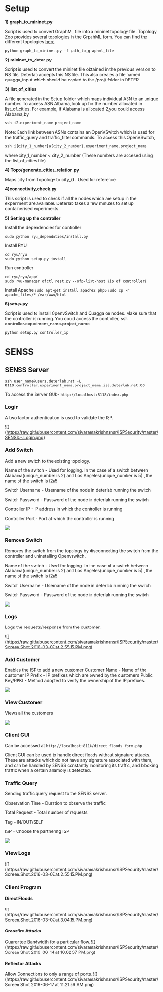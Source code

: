 <h1>Setup</h1>

**1) graph_to_mininet.py**

Script is used to convert GraphML file into a mininet topology file. Topology Zoo provides several topologies in the GrpahML form. You can find the different topologies [here](http://www.topology-zoo.org/dataset.html).

`python graph_to_mininet.py -f path_to_graphml_file`

**2) mininet_to_deter.py**

Script is used to convert the mininet file obtained in the previous version to NS file. Deterlab accepts this NS file. This also creates a file named quagga_input which should be copied to the /proj/ folder in DETER. 

**3) list_of_cities**

A file generated in the Setup foldler which maps individual ASN to an unique number.
To access ASN Albama, look up for the number allocated in list_of_cities. For example, if Alabama is allocated 2,you could access Alabama,by

`ssh i2.experiment_name.project_name`

Note:
Each link between ASNs contains an OpenVSwitch which is used for the traffic_query and traffic_filter commands. To access this OpenVSwitch,

`ssh i{city_1_number}a{city_2_number}.experiment_name.project_name`

where city_1_number < city_2_number (These numbers are accesed using the list_of_cities file)

**4) Topo/generate_cities_relation.py**

Maps city from Topology to city_id . Used for reference

**4)connectivity_check.py**

This script is used to check if all the nodes which are setup in the experiment are available. Deterlab takes a few minutes to set up containerised experiments.


**5) Setting up the controller**

Install the dependencies for controller

`sudo python ryu_dependnties/install.py`

Install RYU

`cd ryu/ryu`<br />
`sudo python setup.py install`

Run controller

`cd ryu/ryu/app/`<br/>
`sudo ryu-manager ofctl_rest.py --ofp-list-host {ip_of_controller}`

Install Apache
`sudo apt-get install apache2 php5`
`sudo cp -r apache_files/* /var/www/html`

**5)setup.py**

Script is used to install OpenvSwitch and Quagga on nodes. Make sure that the controller is running. You could access the controller,
ssh controller.experiment_name.project_name

`python setup.py controller_ip`


<h1>SENSS</h1>

<h2>SENSS Server</h2>

`ssh user_name@users.deterlab.net -L 8118:controller.experiment_name.project_name.isi.deterlab.net:80`

To access the Server GUI:-
`http://localhost:8118/index.php`

<h3>Login</h3> 

A two factor authentication is used to validate the ISP.

![] (https://raw.githubusercontent.com/sivaramakrishnansr/ISPSecurity/master/SENSS.-.Login.png)

<h3>Add Switch</h3>

Add a new switch to the existing topology.
 
Name of the switch - Used for logging. In the case of a switch between Alabama(unique_number is 2) and Los Angeles(unique_number is 5) , the name of the switch is i2a5

Switch Username - Username of the node in deterlab running the switch

Switch Password - Password of the node in deterlab running the switch

Controller IP - IP address in which the controller is running

Controller Port - Port at which the controller is running

![](https://raw.githubusercontent.com/sivaramakrishnansr/ISPSecurity/master/SENSS.-.Add.Switch.png)

<h3>Remove Switch</h3>

Removes the switch from the topology by disconnecting the switch from the controller and uninstalling Openvswitch. 

Name of the switch - Used for logging. In the case of a switch between Alabama(unique_number is 2) and Los Angeles(unique_number is 5) , the name of the switch is i2a5

Switch Username - Username of the node in deterlab running the switch

Switch Password - Password of the node in deterlab running the switch

![](https://raw.githubusercontent.com/sivaramakrishnansr/ISPSecurity/master/SENSS.-.Remove.Switch.png)

<h3>Logs</h3>

Logs the requests/response from the customer.

![] (https://raw.githubusercontent.com/sivaramakrishnansr/ISPSecurity/master/Screen.Shot.2016-03-07.at.2.55.15.PM.png)

<h3>Add Customer</h3>

Enables the ISP to add a new customer
Customer Name - Name of the customer
IP Prefix - IP prefixes which are owned by the customers
Public Key/RPKI - Method adopted to verify the ownership of the IP prefixes.

![](https://raw.githubusercontent.com/sivaramakrishnansr/ISPSecurity/master/SENSS.-.Add.Customer.png)

<h3>View Customer</h3>

Views all the customers

![](https://raw.githubusercontent.com/sivaramakrishnansr/ISPSecurity/master/SENSS.-.View.Customer.png)



<h3>Client GUI</h3>

Can be accessed at `http://localhost:8118/direct_floods_form.php`

Client GUI can be used to handle direct floods without signature attacks. These are attacks which do not have any signature associated with them, and can be handled by SENSS constantly monitoring its traffic, and blocking traffic when a certain anamoly is detected.

<h3>Traffic Query</h3>

Sending traffic query request to the SENSS server.

Observation Time - Duration to observe the traffic

Total Request - Total number of requests

Tag - IN/OUT/SELF 

ISP - Choose the partnering ISP

![](https://raw.githubusercontent.com/sivaramakrishnansr/ISPSecurity/master/Screen.Shot.2016-03-07.at.3.03.49.PM.png)

<h3>View Logs</h3>
![](https://raw.githubusercontent.com/sivaramakrishnansr/ISPSecurity/master/Screen.Shot.2016-03-07.at.2.55.15.PM.png)

<h3>Client Program</h3>

<h4>Direct Floods</h4>
![](https://raw.githubusercontent.com/sivaramakrishnansr/ISPSecurity/master/Screen.Shot.2016-03-07.at.3.04.15.PM.png)

<h4>Crossfire Attacks</h4>
Guarentee Bandwidth for a particular flow.
![](https://raw.githubusercontent.com/sivaramakrishnansr/ISPSecurity/master/Screen Shot 2016-06-14 at 10.02.37 PM.png)

<h4> Reflector Attacks</h4>
Allow Connections to only a range of ports.
![](https://raw.githubusercontent.com/sivaramakrishnansr/ISPSecurity/master/Screen Shot 2016-06-17 at 11.21.56 AM.png)
